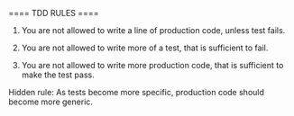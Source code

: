 ==== TDD RULES ====

1. You are not allowed to write a line of production code, unless test fails.

2. You are not allowed to write more of a test, that is sufficient to fail.

3. You are not allowed to write more production code, that is sufficient to
  make the test pass.

Hidden rule: As tests become more specific, production code should become more
  generic.
